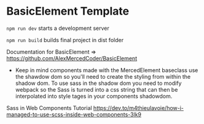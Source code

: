 # BasicElement Template

`npm run dev` starts a development server

`npm run build` builds final project in dist folder

Documentation for BasicElement => https://github.com/AlexMercedCoder/BasicElement

- Keep in mind components made with the MercedElement baseclass use the shawdow dom so you'll need to create the styling from within the shadow dom. To use sass in the shadow dom you need to modify webpack so the Sass is turned into a css string that can then be interpolated into style tages in your components shadowdom.

Sass in Web Components Tutorial
https://dev.to/m4thieulavoie/how-i-managed-to-use-scss-inside-web-components-3lk9
